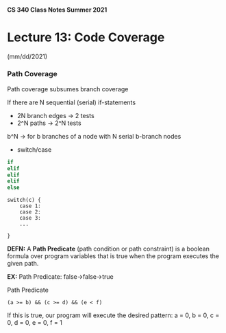 #### CS 340 Class Notes Summer 2021
# Lecture 13: Code Coverage   
(mm/dd/2021)


### Path Coverage
Path coverage subsumes branch coverage

If there are N sequential (serial) if-statements
- 2N branch edges -> 2 tests
- 2^N paths -> 2^N tests

b^N -> for b branches of a node with N serial b-branch nodes
- switch/case

```python
if
elif
elif
elif
else
```

```
switch(c) {
	case 1:
	case 2:
	case 3:
	...

}
```

**DEFN:** A **Path Predicate** (path condition or path constraint) is a boolean formula over program variables that is true when the program executes the given path.

**EX:** Path Predicate: false->false->true

Path Predicate 
```
(a >= b) && (c >= d) && (e < f)
```
If this is true, our program will execute the desired pattern:
a = 0, b = 0, c = 0, d = 0, e = 0, f = 1